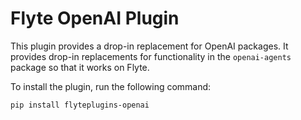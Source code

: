 # Flyte OpenAI Plugin

This plugin provides a drop-in replacement for OpenAI packages. It provides
drop-in replacements for functionality in the `openai-agents` package so that
it works on Flyte.

To install the plugin, run the following command:

```bash
pip install flyteplugins-openai
```
